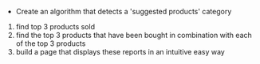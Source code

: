 - Create an algorithm that detects a 'suggested products' category
1. find top 3 products sold 
2. find the top 3 products that have been bought in combination with each of the top 3 products
3. build a page that displays these reports in an intuitive easy way